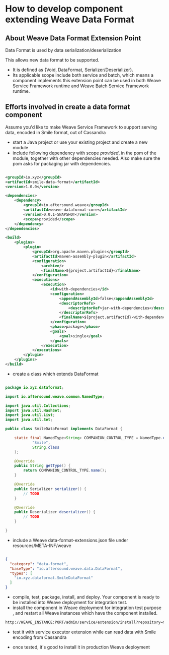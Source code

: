 # How to develop component extending Weave Data Format

## About Weave Data Format Extension Point

Data Format is used by data serialization/deserialization 

This allows new data format to be supported.
- It is defined as {Void, DataFormat, Serializer/Deserializer}. 
- Its applicable scope include both service and batch, which means a component implements this extension point can be 
used in both Weave Service Framework runtime and Weave Batch Service Framework runtime.

## Efforts involved in create a data format component

Assume you'd like to make Weave Service Framework to support serving data, encoded in Smile format, out of Cassandra

- start a Java project or use your existing project and create a new module
- include following dependency with scope *provided*, in the pom of the module, together with other dependencies needed.
Also make sure the pom asks for packaging jar with dependencies.  

```xml

<groupId>io.xyz</groupId>
<artifactId>smile-data-format</artifactId>
<version>1.0.0</version>

<dependencies>
    <dependency>
        <groupId>io.aftersound.weave</groupId>
        <artifactId>weave-dataformat-core</artifactId>
        <version>0.0.1-SNAPSHOT</version>
        <scope>provided</scope>
    </dependency>
</dependencies>

<build>
    <plugins>
        <plugin>
            <groupId>org.apache.maven.plugins</groupId>
            <artifactId>maven-assembly-plugin</artifactId>
            <configuration>
                <archive/>
                <finalName>${project.artifactId}</finalName>
            </configuration>
            <executions>
                <execution>
                    <id>with-dependencies</id>
                    <configuration>
                        <appendAssemblyId>false</appendAssemblyId>
                        <descriptorRefs>
                            <descriptorRef>jar-with-dependencies</descriptorRef>
                        </descriptorRefs>
                        <finalName>${project.artifactId}-with-dependencies-${project.version}</finalName>
                    </configuration>
                    <phase>package</phase>
                    <goals>
                        <goal>single</goal>
                    </goals>
                </execution>
            </executions>
        </plugin>
    </plugins>
</build>
```
- create a class which extends DataFormat  

```java

package io.xyz.dataformat;

import io.aftersound.weave.common.NamedType;

import java.util.Collections;
import java.util.HashSet;
import java.util.List;
import java.util.Set;

public class SmileDataFormat implements DataFormat {

    static final NamedType<String> COMPANION_CONTROL_TYPE = NamedType.of(
            "Smile",
            String.class
    );

    @Override
    public String getType() {
        return COMPANION_CONTROL_TYPE.name();
    }

    @Override
    public Serializer serializer() {
        // TODO
    }

    @Override
    public Deserializer deserializer() {
        // TODO
    }

}
```

- include a Weave data-format-extensions.json file under resources/META-INF/weave  

```json

{
  "category": "data-format",
  "baseType": "io.aftersound.weave.data.DataFormat",
  "types": [
    "io.xyz.dataformat.SmileDataFormat"
  ]
}

```
- compile, test, package, install, and deploy. Your component is ready to be installed into Weave deployment for 
integration test.
- install the component in Weave deployment for integration test purpose , and restart all Weave instances which have 
the component installed.  

```html
http://WEAVE_INSTANCE:PORT/admin/service/extension/install?repository=maven://MAVEN_REPOSITORY_URL&groupId=io.xyz&artifactId=smile-data-format&version=1.0.0
```

- test it with service executor extension while can read data with Smile encoding from Cassandra

- once tested, it's good to install it in production Weave deployment